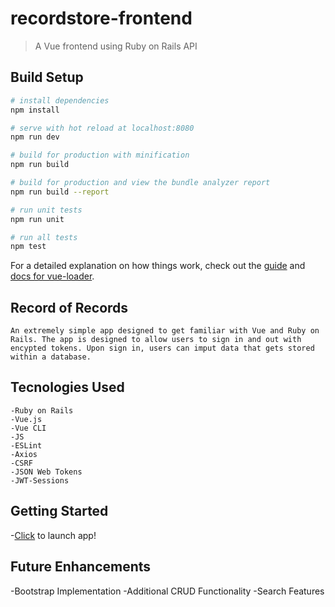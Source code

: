 # recordstore-frontend

> A Vue frontend using Ruby on Rails API

## Build Setup

``` bash
# install dependencies
npm install

# serve with hot reload at localhost:8080
npm run dev

# build for production with minification
npm run build

# build for production and view the bundle analyzer report
npm run build --report

# run unit tests
npm run unit

# run all tests
npm test
```

For a detailed explanation on how things work, check out the [guide](http://vuejs-templates.github.io/webpack/) and [docs for vue-loader](http://vuejs.github.io/vue-loader).


## Record of Records 

    An extremely simple app designed to get familiar with Vue and Ruby on Rails. The app is designed to allow users to sign in and out with encypted tokens. Upon sign in, users can imput data that gets stored within a database.

## Tecnologies Used 
    -Ruby on Rails
    -Vue.js
    -Vue CLI
    -JS
    -ESLint
    -Axios
    -CSRF
    -JSON Web Tokens
    -JWT-Sessions



## Getting Started 
-[Click](https://keeptrackofmytracking.herokuapp.com/) to launch app!

## Future Enhancements 
   -Bootstrap Implementation 
   -Additional CRUD Functionality 
   -Search Features 